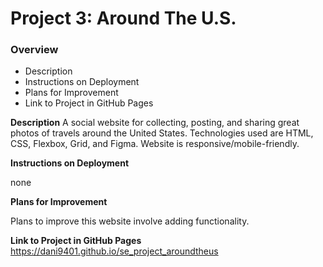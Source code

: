 # Project 3: Around The U.S.

### Overview

- Description
- Instructions on Deployment
- Plans for Improvement
- Link to Project in GitHub Pages

**Description**
A social website for collecting, posting, and sharing great photos of travels around the United States. Technologies used are HTML, CSS, Flexbox, Grid, and Figma. Website is responsive/mobile-friendly.

**Instructions on Deployment**

none

**Plans for Improvement**

Plans to improve this website involve adding functionality.

**Link to Project in GitHub Pages**
https://dani9401.github.io/se_project_aroundtheus
